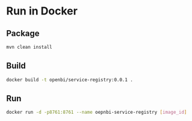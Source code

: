 # Run in Docker

## Package

```bash
mvn clean install
```

## Build

```bash
docker build -t openbi/service-registry:0.0.1 .
```

## Run

```bash
docker run -d -p8761:8761 --name oepnbi-service-registry [image_id]
```
